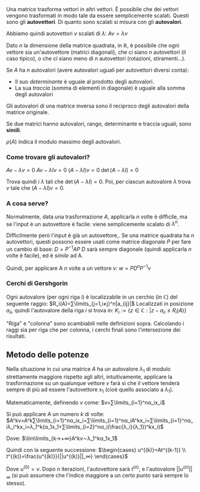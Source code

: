 Una matrice trasforma vettori in altri vettori. È possibile che dei vettori vengono trasformati in modo tale da essere semplicemente scalati. Questi sono gli **autovettori**.
Di quanto sono scalati si misura con gli **autovalori**.

Abbiamo quindi autovettori $v$ scalati di $λ$:
$Av=λv$

Dato $n$ la dimensione della matrice quadrata, in $ℝ$, è possibile che ogni vettore sia un'autovettore (matrici diagonali), che ci siano $n$ autovettori (il caso tipico), o che ci siano meno di $n$ autovettori (rotazioni, stiramenti…).

Se $A$ ha $n$ autovalori (avere autovalori uguali per autovettori diversi conta):
- Il suo *determinante* è uguale al prodotto degli autovalori.
- La sua *traccia* (somma di elementi in diagonale) è uguale alla somma degli autovalori

Gli autovalori di una matrice inversa sono il reciproco degli autovalori della matrice originale.

Se due matrici hanno autovalori, rango, determinante e traccia uguali, sono **simili**.

$ρ(A)$ indica il modulo massimo degli autovalori.

### Come trovare gli autovalori?

$Av-λv=0$
$Av-λIv=0$
$(A-λI)v=0$
$\det(A-λI)=0$

Trova quindi i $λ$ tali che $\det(A-λI)=0$.
Poi, per ciascun autovalore $λ$ trova $v$ tale che $(A-λI)v=0$.

### A cosa serve?

Normalmente, data una trasformazione $A$, applicarla $n$ volte è difficile, ma se l'input è un autovettore è facile: viene semplicemente scalato di $λ^n$.

Difficilmente però l'input è già un autovettore,.
Se una matrice quadrata ha $n$ autovettori, questi possono essere usati come matrice diagonale $P$ per fare un cambio di base:
$D=P^{-1}AP$
$D$ sarà sempre diagonale (quindi applicarla $n$ volte è facile), ed è *simile* ad A.

Quindi, per applicare A $n$ volte a un vettore $v$:
$w=PD^nP^{-1}v$

### Cerchi di Gershgorin

Ogni autovalore (per ogni riga $i$) è localizzabile in un cerchio (in ℂ) del seguente raggio:
$R_i(A)=∑\limits_{j=1,i≠j}^n|a_{ij}|$
Localizzati in posizione $a_{ii}$, quindi l'autovalore della riga $i$ si trova in:
$K_i:=\{z∈ℂ:|z-a_{ii}≤R_i(A)\}$

"Riga" e "colonna" sono scambiabili nelle definizioni sopra. Calcolando i raggi sia per riga che per colonna, i cerchi finali sono l'intersezione dei risultati.

## Metodo delle potenze

Nella situazione in cui una matrice $A$ ha un autovalore $λ_1$ di modulo strettamente maggiore rispetto agli altri, intuitivamente, applicare la trasformazione su un qualunque vettore $v$ farà sì che il vettore tenderà sempre di più ad essere l'autovettore $x_1$ (cioè quello associato a $λ_1$).

Matematicamente, definendo $v$ come:
$v=∑\limits_{i=1}^nα_ix_i$

Si può applicare $A$ un numero $k$ di volte:
$A^kv=A^k∑\limits_{i=1}^nα_ix_i=∑\limits_{i=1}^nα_iA^kx_i=∑\limits_{i=1}^nα_iλ_i^kx_i=λ_1^k(α_1x_1+∑\limits_{i=2}^nα_i(\frac{λ_i}{λ_1})^kx_i)$

Dove:
$\lim\limits_{k→+∞}A^kv∼λ_1^kα_1x_1$

Quindi con la seguente successione:
$\begin{cases} u^{(k)}=At^{(k-1)} \\ t^{(k)}=\frac{u^{(k)}}{||u^{(k)}||_∞} \end{cases}$

Dove $u^{(0)}=v$.
Dopo $n$ iterazioni, l'autovettore sarà $t^{(n)}$, e l'autovalore $||u^{(n)}||_∞$ (si può assumere che l'indice maggiore a un certo punto sarà sempre lo stesso).